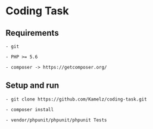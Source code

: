 # Coding Task

## Requirements
    - git
    
    - PHP >= 5.6
    
    - composer -> https://getcomposer.org/
    
## Setup and run
    - git clone https://github.com/Kamelz/coding-task.git
    
    - composer install
    
    - vendor/phpunit/phpunit/phpunit Tests    
